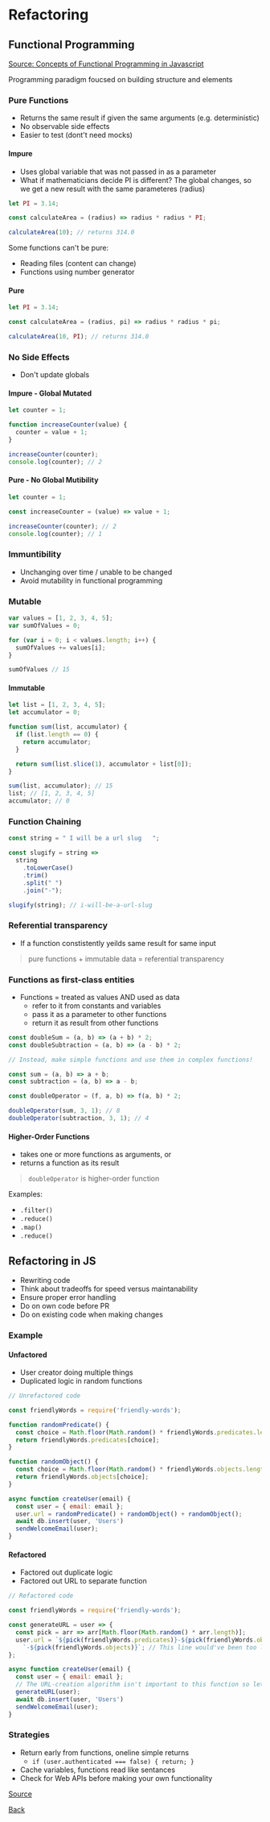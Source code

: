 # Refactoring

## Functional Programming

[Source: Concepts of Functional Programming in Javascript](https://medium.com/the-renaissance-developer/concepts-of-functional-programming-in-javascript-6bc84220d2aa)

Programming paradigm foucsed on building structure and elements

### Pure Functions

* Returns the same result if given the same arguments (e.g. deterministic)
* No observable side effects
* Easier to test (dont't need mocks)

#### Impure

* Uses global variable that was not passed in as a parameter
* What if mathematicians decide PI is different? The global changes, so we get a new result with the same parameteres (radius)

```javascript
let PI = 3.14;

const calculateArea = (radius) => radius * radius * PI;

calculateArea(10); // returns 314.0
```

Some functions can't be pure:

* Reading files (content can change)
* Functions using number generator

#### Pure

 ```javascript
let PI = 3.14;

const calculateArea = (radius, pi) => radius * radius * pi;

calculateArea(10, PI); // returns 314.0
```

### No Side Effects

* Don't update globals

#### Impure - Global Mutated

```javascript
let counter = 1;

function increaseCounter(value) {
  counter = value + 1;
}

increaseCounter(counter);
console.log(counter); // 2
```

#### Pure - No Global Mutibility

```js
let counter = 1;

const increaseCounter = (value) => value + 1;

increaseCounter(counter); // 2
console.log(counter); // 1
```

### Immuntibility

* Unchanging over time / unable to be changed
* Avoid mutability in functional programming

### Mutable

```js
var values = [1, 2, 3, 4, 5];
var sumOfValues = 0;

for (var i = 0; i < values.length; i++) {
  sumOfValues += values[i];
}

sumOfValues // 15
```

#### Immutable

```js
let list = [1, 2, 3, 4, 5];
let accumulator = 0;

function sum(list, accumulator) {
  if (list.length == 0) {
    return accumulator;
  }

  return sum(list.slice(1), accumulator + list[0]);
}

sum(list, accumulator); // 15
list; // [1, 2, 3, 4, 5]
accumulator; // 0
```

### Function Chaining

```js
const string = " I will be a url slug   ";

const slugify = string =>
  string
    .toLowerCase()
    .trim()
    .split(" ")
    .join("-");

slugify(string); // i-will-be-a-url-slug
```

### Referential transparency

* If a function constistently yeilds same result for same input

> pure functions + immutable data = referential transparency

### Functions as first-class entities

* Functions = treated as values AND used as data
  * refer to it from constants and variables
  * pass it as a parameter to other functions
  * return it as result from other functions

```js
const doubleSum = (a, b) => (a + b) * 2;
const doubleSubtraction = (a, b) => (a - b) * 2;

// Instead, make simple functions and use them in complex functions!

const sum = (a, b) => a + b;
const subtraction = (a, b) => a - b;

const doubleOperator = (f, a, b) => f(a, b) * 2;

doubleOperator(sum, 3, 1); // 8
doubleOperator(subtraction, 3, 1); // 4
```

#### Higher-Order Functions

* takes one or more functions as arguments, or
* returns a function as its result

> `doubleOperator` is higher-order function

Examples:

* `.filter()`
* `.reduce()`
* `.map()`
* `.reduce()`

## Refactoring in JS

* Rewriting code
* Think about tradeoffs for speed versus maintanability
* Ensure proper error handling
* Do on own code before PR
* Do on existing code when making changes

### Example

#### Unfactored

* User creator doing multiple things
* Duplicated logic in random functions

```js
// Unrefactored code

const friendlyWords = require('friendly-words');

function randomPredicate() {
  const choice = Math.floor(Math.random() * friendlyWords.predicates.length);
  return friendlyWords.predicates[choice];
}

function randomObject() {
  const choice = Math.floor(Math.random() * friendlyWords.objects.length);
  return friendlyWords.objects[choice];
}

async function createUser(email) {
  const user = { email: email };
  user.url = randomPredicate() + randomObject() + randomObject();
  await db.insert(user, 'Users')
  sendWelcomeEmail(user);
}
```

#### Refactored

* Factored out duplicate logic
* Factored out URL to separate function

```js
// Refactored code

const friendlyWords = require('friendly-words');

const generateURL = user => {
  const pick = arr => arr[Math.floor(Math.random() * arr.length)];
  user.url = `${pick(friendlyWords.predicates)}-${pick(friendlyWords.objects)}` +
    `-${pick(friendlyWords.objects)}`; // This line would've been too long for linters!
};

async function createUser(email) {
  const user = { email: email };
  // The URL-creation algorithm isn't important to this function so let's abstract it away
  generateURL(user);
  await db.insert(user, 'Users')
  sendWelcomeEmail(user);
}
```

### Strategies

* Return early from functions, oneline simple returns
  * `if (user.authenticated === false) { return; }`
* Cache variables, functions read like sentances
* Check for Web APIs before making your own functionality

[Source](https://dev.to/healeycodes/refactoring-javascript-for-performance-and-readability-with-examples-1hec)

[Back](README.md)
